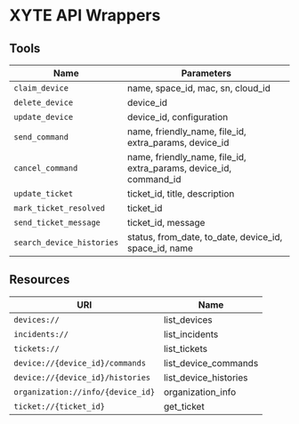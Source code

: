 # XYTE API Wrappers

## Tools

| Name | Parameters |
| ---- | ---------- |
| `claim_device` | name, space_id, mac, sn, cloud_id |
| `delete_device` | device_id |
| `update_device` | device_id, configuration |
| `send_command` | name, friendly_name, file_id, extra_params, device_id |
| `cancel_command` | name, friendly_name, file_id, extra_params, device_id, command_id |
| `update_ticket` | ticket_id, title, description |
| `mark_ticket_resolved` | ticket_id |
| `send_ticket_message` | ticket_id, message |
| `search_device_histories` | status, from_date, to_date, device_id, space_id, name |

## Resources

| URI | Name |
| --- | ---- |
| `devices://` | list_devices |
| `incidents://` | list_incidents |
| `tickets://` | list_tickets |
| `device://{device_id}/commands` | list_device_commands |
| `device://{device_id}/histories` | list_device_histories |
| `organization://info/{device_id}` | organization_info |
| `ticket://{ticket_id}` | get_ticket |

